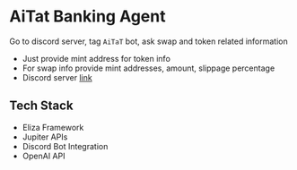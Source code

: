 # AiTat Banking Agent

Go to discord server, tag `AiTaT` bot, ask swap and token related information

- Just provide mint address for token info
- For swap info provide mint addresses, amount, slippage percentage
- Discord server [link](https://discord.gg/jjeAAeT2)

## Tech Stack

- Eliza Framework
- Jupiter APIs
- Discord Bot Integration
- OpenAI API
